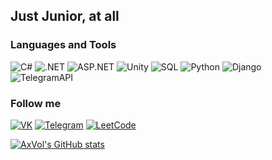 ## Just Junior, at all

### Languages and Tools
![C#](https://img.shields.io/badge/-Csharp-000000?style=for-the-badge&logo=c-sharp)
![.NET](https://img.shields.io/badge/-.NET-000000?style=for-the-badge&logo=.NET)
![ASP.NET](https://img.shields.io/badge/-ASP.NET_CORE-000000?style=for-the-badge&logo=.NET)
![Unity](https://img.shields.io/badge/-Unity-000000?style=for-the-badge&logo=Unity)
![SQL](https://img.shields.io/badge/-SQL-000000?style=for-the-badge&logo=mysql)
![Python](https://img.shields.io/badge/-Python-000000?style=for-the-badge&logo=python)
![Django](https://img.shields.io/badge/-Django-000000?style=for-the-badge&logo=django)
![TelegramAPI](https://img.shields.io/badge/-TelegramApi-000000?style=for-the-badge&logo=telegram)

### Follow me
[![VK](https://img.shields.io/badge/-VK-000000?style=for-the-badge&logo=vk)](https://vk.com/nikvov4ik)
[![Telegram](https://img.shields.io/badge/-Telegram-000000?style=for-the-badge&logo=telegram)](https://t.me/AxVol69)
[![LeetCode](https://img.shields.io/badge/-LeetCode-000000?style=for-the-badge&logo=leetcode)](https://leetcode.com/ax_vol/)


[![AxVol's GitHub stats](https://github-readme-stats.vercel.app/api?username=AxVol&show_icons=true&count_private=true)](https://github.com/anuraghazra/github-readme-stats)
